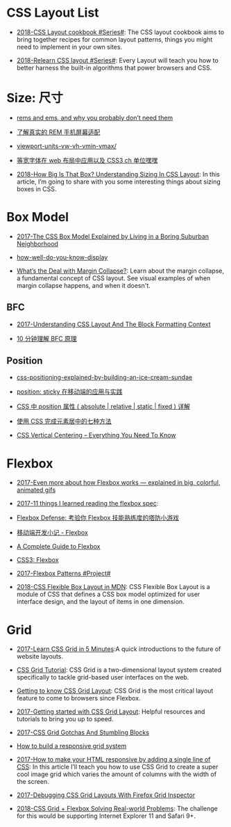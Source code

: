 # CSS Layout List

- [2018-CSS Layout cookbook #Series#](https://developer.mozilla.org/en-US/docs/Web/CSS/Layout_cookbook): The CSS layout cookbook aims to bring together recipes for common layout patterns, things you might need to implement in your own sites.

- [2018-Relearn CSS layout #Series#](https://every-layout.dev): Every Layout will teach you how to better harness the built-in algorithms that power browsers and CSS.

# Size: 尺寸

- [rems and ems, and why you probably don’t need them](https://parg.co/b4k)

- [了解真实的 REM 手机屏幕适配](https://github.com/hbxeagle/rem/blob/master/README.md)

- [viewport-units-vw-vh-vmin-vmax/](https://web-design-weekly.com/2014/11/18/viewport-units-vw-vh-vmin-vmax/)

- [等宽字体在 web 布局中应用以及 CSS3 ch 单位嘿嘿](http://www.zhangxinxu.com/wordpress/2016/07/monospaced-font-css3-ch-unit/)

- [2018-How Big Is That Box? Understanding Sizing In CSS Layout](https://parg.co/Ukr): In this article, I’m going to share with you some interesting things about sizing boxes in CSS.

# Box Model

- [2017-The CSS Box Model Explained by Living in a Boring Suburban Neighborhood](https://parg.co/bhN)

- [how-well-do-you-know-display](https://parg.co/UTb)

- [What’s the Deal with Margin Collapse?](https://jonathan-harrell.com/whats-the-deal-with-margin-collapse/): Learn about the margin collapse, a fundamental concept of CSS layout. See visual examples of when margin collapse happens, and when it doesn't.

## BFC

- [2017-Understanding CSS Layout And The Block Formatting Context](https://parg.co/UOz)

- [10 分钟理解 BFC 原理](https://parg.co/bOg)

## Position

- [css-positioning-explained-by-building-an-ice-cream-sundae](https://medium.freecodecamp.com/css-positioning-explained-by-building-an-ice-cream-sundae-831cb884bfa9#.1l7m0fcao)

- [position: sticky 在移动端的应用与实践](https://fe.ele.me/position-sticky-zai-yi-dong-duan-de-ying-yong-yu-shi-jian/)

- [CSS 中 position 属性 ( absolute | relative | static | fixed ) 详解](http://blog.csdn.net/chen_zw/article/details/8741365)

- [使用 CSS 完成元素居中的七种方法 ](http://www.zcfy.cc/article/439)

- [CSS Vertical Centering – Everything You Need To Know](http://webdesignerwall.com/tutorials/css-vertical-centering-everything-need-know)

# Flexbox

- [2017-Even more about how Flexbox works — explained in big, colorful, animated gifs](https://medium.freecodecamp.com/even-more-about-how-flexbox-works-explained-in-big-colorful-animated-gifs-a5a74812b053#.sxvzh9wcc)

- [2017-11 things I learned reading the flexbox spec](https://parg.co/bJJ):

- [Flexbox Defense: 考验你 Flexbox 技能熟练度的塔防小游戏](http://www.flexboxdefense.com/)

- [移动端开发小记 - Flexbox](http://taobaofed.org/blog/2015/11/11/flexbox-in-mobile-web/)

- [A Complete Guide to Flexbox](https://css-tricks.com/snippets/css/a-guide-to-flexbox/)

- [CSS3: Flexbox](http://book.mixu.net/css/4-flexbox.html)

- [2017-Flexbox Patterns #Project#](http://www.flexboxpatterns.com/feature-list)

- [2018-CSS Flexible Box Layout in MDN](https://parg.co/UVS): CSS Flexible Box Layout is a module of CSS that defines a CSS box model optimized for user interface design, and the layout of items in one dimension.

# Grid

- [2017-Learn CSS Grid in 5 Minutes](https://parg.co/UZ0):A quick introductions to the future of website layouts.

- [CSS Grid Tutorial](https://tympanus.net/codrops/css_reference/grid/): CSS Grid is a two-dimensional layout system created specifically to tackle grid-based user interfaces on the web.

- [Getting to know CSS Grid Layout](https://cm.engineering/getting-to-know-css-grid-layout-818e43ca71a5): CSS Grid is the most critical layout feature to come to browsers since Flexbox.

- [2017-Getting started with CSS Grid Layout](https://parg.co/bNW): Helpful resources and tutorials to bring you up to speed.

- [2017-CSS Grid Gotchas And Stumbling Blocks](https://parg.co/Umq)

- [How to build a responsive grid system](https://zellwk.com/blog/responsive-grid-system/)

- [2017-How to make your HTML responsive by adding a single line of CSS](https://parg.co/Upx): In this article I’ll teach you how to use CSS Grid to create a super cool image grid which varies the amount of columns with the width of the screen.

- [2017-Debugging CSS Grid Layouts With Firefox Grid Inspector](https://parg.co/U3i)

- [2018-CSS Grid + Flexbox Solving Real-world Problems](https://parg.co/Ukv): The challenge for this would be supporting Internet Explorer 11 and Safari 9+.
